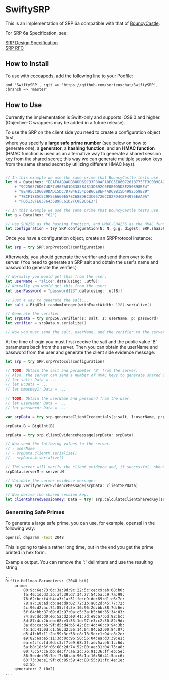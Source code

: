 # SwiftySRP
This is an implementation of SRP 6a compatible with that of [BouncyCastle](http://www.docjar.org/docs/api/org/bouncycastle/crypto/agreement/srp/package-index.html).

For SRP 6a Specification, see: 

[SRP Design Specification](http://srp.stanford.edu/design.html) <br/>
[SRP RFC](https://tools.ietf.org/html/rfc5054)


## How to Install

To use with cocoapods, add the following line to your Podfile:

```
pod 'SwiftySRP', :git => 'https://github.com/serieuxchat/SwiftySRP', :branch => 'master'
```

## How to Use

Currently the implementation is Swift-only and supports iOS9.0 and higher.
(Objective-C wrappers may be added in a future release).

To use the SRP on the client side you need to create a configuration object first, <br/> where you specify a **large safe prime number** (see below on how to generate one), a **generator**, a **hashing function**, and an **HMAC function** <br/>
(HMAC function is used as an alternative way to generate a shared session key from the shared secret; this way we can generate multiple session keys from the same shared secret by utilizing different HMAC keys).

```swift

// In this example we use the same prime that BouncyCastle tests use.
let N = Data(hex: "EEAF0AB9ADB38DD69C33F80AFA8FC5E86072618775FF3C0B9EA2314C"
    + "9C256576D674DF7496EA81D3383B4813D692C6E0E0D5D8E250B98BE4"
    + "8E495C1D6089DAD15DC7D7B46154D6B6CE8EF4AD69B15D4982559B29"
    + "7BCF1885C529F566660E57EC68EDBC3C05726CC02FD4CBF4976EAA9A"
    + "FD5138FE8376435B9FC61D2FC0EB06E3")

// In this example we use the same prime that BouncyCastle tests use.
let g = Data(hex: "02")

// Use SHA256 as the hashing function, and HMAC-SHA256 as the HMAC function.
let configuration = try SRP.configuration(N: N, g:g, digest: SRP.sha256DigestFunc, hmac: SRP.sha256HMacFunc)

```

Once you have a configuration object, create an SRPProtocol instance:

```swift
let srp = try SRP.srpProtocol(configuration)
```

Afterwards, you should generate the verifier and send them over to the server.
(You need to generate an SRP salt and obtain the user's name and password to generate the verifier.)


```swift
// Normally you would get this from the user:
let userName = "alice".data(using: .utf8)!
// Normally you would get this from the user:
let userPassword = "password123".data(using: .utf8)!

// Just a way to generate the salt...
let salt = BigUInt.randomInteger(withExactWidth: 128).serialize()

// Generate the verifier
let srpData = try srp256.verifier(s: salt, I: userName, p: password)
let verifier = srpData.v.serialize()

// Now you must send the salt, userName, and the verifier to the server.
```

At the time of login you must first receive the salt and the public value 'B' parameters back from the server.
Then you can obtain the userName and password from the user and generate the client side evidence message:

```swift
let srp = try SRP.srpProtocol(configuration)

// TODO: Obtain the salt and parameter 'B' from the server.
// Also, the server can send a number of HMAC keys to generate shared session keys.
// let salt: Data = ...
// let B:Data = ...
// let hmacKey1: Data = ...

// TODO: Obtain the userName and password from the user.
// let userName: Data = ...
// let password: Data = ...

var srpData = try srp.generateClientCredentials(s:salt, I:userName, p:password)

srpData.B = BigUInt(B)

srpData = try srp.clientEvidenceMessage(srpData: srpData)

// Now send the following values to the server:
// - userName
// - srpData.clientM.serialize()
// - srpData.A.serialize()

// The server will verify the client evidence and, if successful, should send back its own evidence message: serverM
srpData.serverM = server.M

// Validate the server evidence message:
try srp.verifyServerEvidenceMessage(srpData: clientSRPData)

// Now derive the shared session key.
let clientSharedSessionKey: Data = try! srp.calculateClientSharedKey(srpData: clientSRPData, salt: hmacKey1)

```




### Generating Safe Primes

To generate a large safe prime, you can use, for example, openssl in the following way:

```bash
openssl dhparam -text 2048
```

This is going to take a rather long time, but in the end you get the prime printed in hex form.

Example output. You can remove the ':' delimiters and use the resulting string

```
...
Diffie-Hellman-Parameters: (2048 bit)
    prime:
        00:9c:6e:73:6c:3a:9d:9c:22:5c:ce:c9:ab:08:b0:
        fa:46:1d:d3:3b:af:39:d7:34:77:54:5a:c9:7a:99:
        76:62:bc:f4:b4:a3:1a:51:fe:c9:de:69:d1:c6:7c:
        78:a7:18:ad:cb:ae:d9:02:72:1b:a0:2d:45:77:72:
        4c:96:d2:ac:74:85:f4:3e:16:96:2d:bb:88:7d:6e:
        5f:64:bb:87:69:d2:97:0a:c5:3a:b5:b0:35:34:83:
        74:a8:dd:d0:e6:52:d2:e0:41:7d:e9:a7:6d:92:bc:
        8d:87:4c:2b:eb:68:e3:53:1d:97:e3:c2:50:82:9d:
        3a:db:ca:b6:9f:d5:d4:b5:42:6c:4d:46:c0:94:3b:
        45:1d:41:0d:c1:56:d2:56:14:04:84:b2:00:84:07:
        d5:4f:b5:11:2b:59:3c:58:c8:18:5e:c1:94:c8:2e:
        e9:82:6a:e5:11:3d:0c:96:50:56:04:ea:d3:39:e1:
        ea:e4:fc:fd:0d:c3:f7:e9:68:7f:ae:5a:e6:1c:6d:
        5a:b8:18:6f:06:68:2d:74:52:80:ae:31:04:75:a8:
        00:75:57:c6:bb:de:f7:aa:2c:76:91:36:ff:eb:5e:
        86:5e:de:95:7e:f7:86:ab:96:1a:16:56:41:5a:c6:
        63:73:3e:e1:9f:c0:85:59:4c:88:55:91:fc:4e:1e:
        62:5b
    generator: 2 (0x2)
...

```





